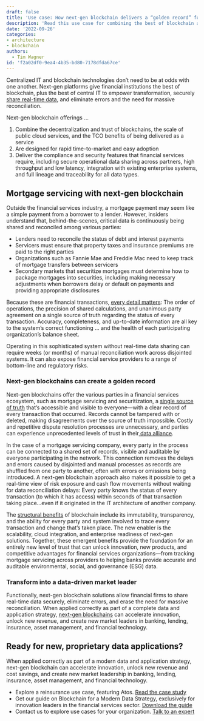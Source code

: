 ```yaml
---
draft: false
title: 'Use case: How next-gen blockchain delivers a “golden record” for mortgage servicing'
description: 'Read this use case for combining the best of blockchain and central IT to securely share real-time data, eliminate errors, and forgo massive, endless reconciliation.'
date: '2022-09-26'
categories:
- architecture
- blockchain
authors:
  - Tim Wagner
id: 'f2a02df0-9ea4-4b35-bd80-7178dfda67ce'
---
```


Centralized IT and blockchain technologies don’t need to be at odds with one another. Next-gen platforms give financial institutions the best of blockchain, plus the best of central IT to empower transformation, securely [share real-time data](https://www.vendia.com/blog/real-time-data-sharing-roundup), and eliminate errors and the need for massive reconciliation.

Next-gen blockchain offerings …



1. Combine the decentralization and trust of blockchains, the scale of public cloud services, and the TCO benefits of being delivered as a service
2. Are designed for rapid time-to-market and easy adoption
3. Deliver the compliance and security features that financial services require, including secure operational data sharing across partners, high throughput and low latency, integration with existing enterprise systems, and full lineage and traceability for all data types.


## Mortgage servicing with next-gen blockchain

Outside the financial services industry, a mortgage payment may seem like a simple payment from a borrower to a lender. However, insiders understand that, behind-the-scenes, critical data is continuously being shared and reconciled among various parties: 



* Lenders need to reconcile the status of debt and interest payments
* Servicers must ensure that property taxes and insurance premiums are paid to the right parties
* Organizations such as Fannie Mae and Freddie Mac need to keep track of mortgage transfers between servicers
*  Secondary markets that securitize mortgages must determine how to package mortgages into securities, including making necessary adjustments when borrowers delay or default on payments and providing appropriate disclosures

Because these are financial transactions, [every detail matters](https://www.vendia.com/blog/graphql-and-blockchain): The order of operations, the precision of shared calculations, and unanimous party agreement on a single source of truth regarding the status of every transaction. Accuracy, completeness, and up-to-date information are all key to the system’s correct functioning … and the health of each participating organization’s balance sheet. 

Operating in this sophisticated system without real-time data sharing can require weeks (or months) of manual reconciliation work across disjointed systems. It can also expose financial service providers to a range of bottom-line and regulatory risks. 


### Next-gen blockchains can create a golden record

Next-gen blockchains offer the various parties in a financial services ecosystem, such as mortgage servicing and securitization, a [single source of truth](https://www.vendia.com/blog/venn-diagramming-vendia-share) that’s accessible and visible to everyone—with a clear record of every transaction that occurred. Records cannot be tampered with or deleted, making disagreements over the source of truth impossible. Costly and repetitive dispute resolution processes are unnecessary, and parties can experience unprecedented levels of trust in their[ data alliance](https://www.vendia.com/blog/atos-success-story).

In the case of a mortgage servicing company, every party in the process can be connected to a shared set of records, visible and auditable by everyone participating in the network. This connection removes the delays and errors caused by disjointed and manual processes as records are shuffled from one party to another, often with errors or omissions being introduced. A next-gen blockchain approach also makes it possible to get a real-time view of risk exposure and cash flow movements without waiting for data reconciliation delays: Every party knows the status of every transaction (to which it has access) within seconds of that transaction taking place…even if it originated in the IT architecture of another company. 

The [structural benefits](https://thenewstack.io/are-blockchains-databases/) of blockchain include its immutability, transparency, and the ability for every party and system involved to trace every transaction and change that’s taken place. The new enabler is the scalability, cloud integration, and enterprise readiness of next-gen solutions. Together, these emergent benefits provide the foundation for an entirely new level of trust that can unlock innovation, new products, and competitive advantages for financial services organizations—from tracking mortgage servicing across providers to helping banks provide accurate and auditable environmental, social, and governance (ESG) data.


### Transform into a data-driven market leader

Functionally, next-gen blockchain solutions allow financial firms to share real-time data securely, eliminate errors, and erase the need for massive reconciliation. When applied correctly as part of a complete data and application strategy, [next-gen blockchains](https://vendia.com/blockchain) can accelerate innovation, unlock new revenue, and create new market leaders in banking, lending, insurance, asset management, and financial technology.


## Ready for new, proprietary data applications?

When applied correctly as part of a modern data and application strategy, next-gen blockchain can accelerate innovation, unlock new revenue and cost savings, and create new market leadership in banking, lending, insurance, asset management, and financial technology.



* Explore a reinsurance use case, featuring Atos. [Read the case study](https://www.vendia.com/blog/atos-success-story)
* Get our guide on Blockchain for a Modern Data Strategy, exclusively for innovation leaders in the financial services sector. [Download the guide](https://www.vendia.com/resources/blockchain-in-modern-financial-services-2022)
* Contact us to explore use cases for your organization. [Talk to an expert](https://meetings.hubspot.com/tim-zonca/contact-an-expert)
